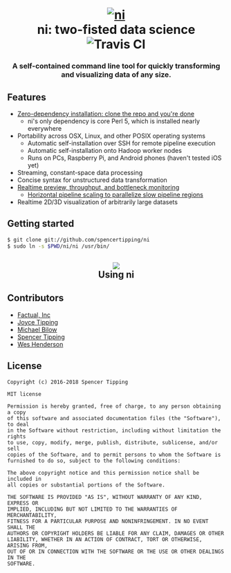 <h1 align="center">
<br>
<a href="https://github.com/spencertipping/ni"><img src="http://spencertipping.com/ni-logo.png" alt="ni"></a>
<br>
ni: two-fisted data science
<br>
<img src='https://travis-ci.org/spencertipping/ni.svg?branch=develop' alt='Travis CI'>
<br>
</h1>

<h3 align="center">
A self-contained command line tool for quickly transforming and visualizing data
of any size.
</h3>

## Features
- [Zero-dependency installation: clone the repo and you're done](#getting-started)
  - ni's only dependency is core Perl 5, which is installed nearly everywhere
- Portability across OSX, Linux, and other POSIX operating systems
  - Automatic self-installation over SSH for remote pipeline execution
  - Automatic self-installation onto Hadoop worker nodes
  - Runs on PCs, Raspberry Pi, and Android phones (haven't tested iOS yet)
- Streaming, constant-space data processing
- Concise syntax for unstructured data transformation
- [Realtime preview, throughput, and bottleneck monitoring](doc/monitor.md)
  - [Horizontal pipeline scaling to parallelize slow pipeline regions](doc/scale.md)
- Realtime 2D/3D visualization of arbitrarily large datasets

## Getting started
```sh
$ git clone git://github.com/spencertipping/ni
$ sudo ln -s $PWD/ni/ni /usr/bin/
```

<h2 align='center'>
<img src='http://spencertipping.com/ni-explain.png'>
<br>
Using ni
</h2>



## Contributors
- [Factual, Inc](https://github.com/Factual)
- [Joyce Tipping](https://github.com/joycetipping)
- [Michael Bilow](https://github.com/michaelbilow)
- [Spencer Tipping](https://github.com/spencertipping)
- [Wes Henderson](https://github.com/weshenderson)

## License
```
Copyright (c) 2016-2018 Spencer Tipping

MIT license

Permission is hereby granted, free of charge, to any person obtaining a copy
of this software and associated documentation files (the "Software"), to deal
in the Software without restriction, including without limitation the rights
to use, copy, modify, merge, publish, distribute, sublicense, and/or sell
copies of the Software, and to permit persons to whom the Software is
furnished to do so, subject to the following conditions:

The above copyright notice and this permission notice shall be included in
all copies or substantial portions of the Software.

THE SOFTWARE IS PROVIDED "AS IS", WITHOUT WARRANTY OF ANY KIND, EXPRESS OR
IMPLIED, INCLUDING BUT NOT LIMITED TO THE WARRANTIES OF MERCHANTABILITY,
FITNESS FOR A PARTICULAR PURPOSE AND NONINFRINGEMENT. IN NO EVENT SHALL THE
AUTHORS OR COPYRIGHT HOLDERS BE LIABLE FOR ANY CLAIM, DAMAGES OR OTHER
LIABILITY, WHETHER IN AN ACTION OF CONTRACT, TORT OR OTHERWISE, ARISING FROM,
OUT OF OR IN CONNECTION WITH THE SOFTWARE OR THE USE OR OTHER DEALINGS IN THE
SOFTWARE.
```
